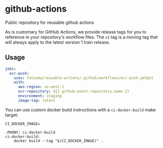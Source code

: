 # github-actions

Public repository for reusable github actions 

As is customary for GitHub Actions, we provide release tags for you to reference in your repository's workflow files. The `v1` tag is a moving tag that will always apply to the latest version 1 train release.

## Usage

```yml
jobs:
  ecr-push:
    uses: Fatsoma/reusable-actions/.github/workflows/ecr-push.yml@v1
    with:
      aws-region: us-west-1
      ecr-repository: ${{ github.event.repository.name }}
      environment: staging
      image-tag: latest
```

You can use custom docker build instructions with a `ci-docker-build` make target:

```make
CI_DOCKER_IMAGE=

.PHONY: ci-docker-build
ci-docker-build:
	docker build --tag "$(CI_DOCKER_IMAGE)" .
```
